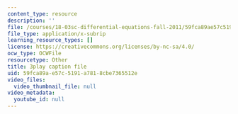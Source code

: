 ```yaml
---
content_type: resource
description: ''
file: /courses/18-03sc-differential-equations-fall-2011/59fca89ae57c5191a7818cbe7365512e_JNsNgXKFgdo.vtt
file_type: application/x-subrip
learning_resource_types: []
license: https://creativecommons.org/licenses/by-nc-sa/4.0/
ocw_type: OCWFile
resourcetype: Other
title: 3play caption file
uid: 59fca89a-e57c-5191-a781-8cbe7365512e
video_files:
  video_thumbnail_file: null
video_metadata:
  youtube_id: null
---
```


